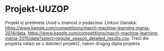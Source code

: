 # Projekt-UUZOP
Projekt iz predmeta Uvod u znanost o podacima. Linkovi članaka: https://www.kaggle.com/competitions/march-machine-learning-mania-2014/data, https://www.kaggle.com/competitions/march-machine-learning-mania-2015/data?select=regular_season_detailed_results.csv.
Treći dio projekta nalazi se u datoteci projekt2, nakon drugog dijela projekta

